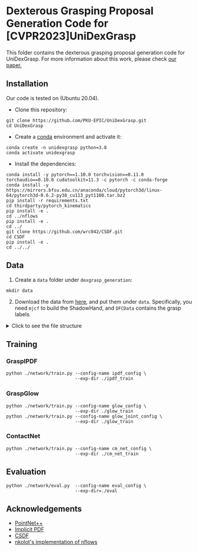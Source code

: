 # Dexterous Grasping Proposal Generation Code for [CVPR2023]UniDexGrasp


This folder contains the dexterous grasping proposal generation code for UniDexGrasp. For more information about this work, please check [our paper.](https://arxiv.org/abs/2303.00938)


## Installation

Our code is tested on (Ubuntu 20.04).

* Clone this repository:
```commandline
git clone https://github.com/PKU-EPIC/UniDexGrasp.git
cd UniDexGrasp
```

* Create a [conda](https://www.anaconda.com/) environment and activate it:
```commandline
conda create -n unidexgrasp python=3.8
conda activate unidexgrasp
```

* Install the dependencies:
```commandline
conda install -y pytorch==1.10.0 torchvision==0.11.0 torchaudio==0.10.0 cudatoolkit=11.3 -c pytorch -c conda-forge
conda install -y https://mirrors.bfsu.edu.cn/anaconda/cloud/pytorch3d/linux-64/pytorch3d-0.6.2-py38_cu113_pyt1100.tar.bz2
pip install -r requirements.txt
cd thirdparty/pytorch_kinematics
pip install -e .
cd ../nflows
pip install -e .
cd ../
git clone https://github.com/wrc042/CSDF.git
cd CSDF
pip install -e .
cd ../../
```


## Data

1. Create a `data` folder under `dexgrasp_generation`:

```commandline
mkdir data
```
2. Download the data from [here](https://mirrors.pku.edu.cn/dl-release/UniDexGrasp_CVPR2023/), and put them under `data`. Specifically, you need `mjcf` to build the ShadowHand, and `DFCData` contains the grasp labels.

<details>
  <summary> Click to see the file structure </summary>
  
  ```commandline
  UniDexGrasp
  ├── dexgrasp_generation
  │   ├── data
  │   │   ├── DFCdata
  │   │   └── mjcf
  │   └── ...
  ├── dexgrasp_policy
  └── ...
  ```
</details>

## Training

### GraspIPDF

```commandline
python ./network/train.py --config-name ipdf_config \
                          --exp-dir ./ipdf_train
```

### GraspGlow

```commandline
python ./network/train.py --config-name glow_config \
                          --exp-dir ./glow_train
python ./network/train.py --config-name glow_joint_config \
                          --exp-dir ./glow_train
```

### ContactNet

```commandline
python ./network/train.py --config-name cm_net_config \
                          --exp-dir ./cm_net_train
```

## Evaluation

```commandline
python ./network/eval.py  --config-name eval_config \
                          --exp-dir=./eval
```



## Acknowledgements

* [PointNet++](https://github.com/rusty1s/pytorch_geometric)
* [Implicit PDF](https://github.com/google-research/google-research/tree/master/implicit_pdf)
* [CSDF](https://github.com/wrc042/CSDF)
* [nkolot's implementation of nflows](https://github.com/nkolot/nflows)
